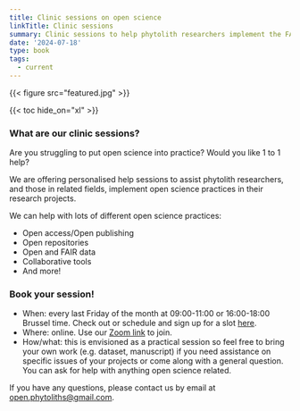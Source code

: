 ```yaml
---
title: Clinic sessions on open science
linkTitle: Clinic sessions
summary: Clinic sessions to help phytolith researchers implement the FAIR data principles in phytolith research.
date: '2024-07-18'
type: book
tags:
  - current
---
```


{{< figure src="featured.jpg" >}}

{{< toc hide_on="xl" >}}

### What are our clinic sessions?
Are you struggling to put open science into practice? Would you like 1 to 1 help?

We are offering personalised help sessions to assist phytolith researchers, and those in related fields, implement open science practices in their research projects.

We can help with lots of different open science practices:
- Open access/Open publishing
- Open repositories
- Open and FAIR data
- Collaborative tools
- And more!

### Book your session!
- When: every last Friday of the month at 09:00-11:00 or 16:00-18:00 Brussel time. Check out or schedule and sign up for a slot [here](https://docs.google.com/spreadsheets/d/1K3yjSGWpK5WoPIiCAUW9sLW_jIKjFvME7aHfMqNPB20/edit?gid=0#gid=0).
- Where: online. Use our [Zoom link](https://turing-uk.zoom.us/j/92041814986?pwd=1ScbbKcq54lFun5iwaFYn31K8nvzeY.1) to join.
- How/what: this is envisioned as a practical session so feel free to bring your own work (e.g. dataset, manuscript) if you need assistance on specific issues of your projects or come along with a general question. You can ask for help with anything open science related.

If you have any questions, please contact us by email at open.phytoliths@gmail.com.
